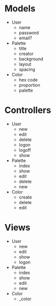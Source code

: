 # Models
- User
	- name
	- password
	- email?
- Palette
	- title
	- creator
	- background
	- layout
	- spacing
- Color
	- hex code
	- proportion
	- palette
# Controllers
- User
	- new
	- edit
	- delete
	- logon
	- logoff
	- show
- Palette
	- index
	- show
	- edit
	- delete
	- new
- Color
	- create
	- delete
	- edit
# Views
- User
	- new
	- edit
	- show
	- logon
- Palette
	- index
	- show
	- edit
	- new
- Color
	- _color
